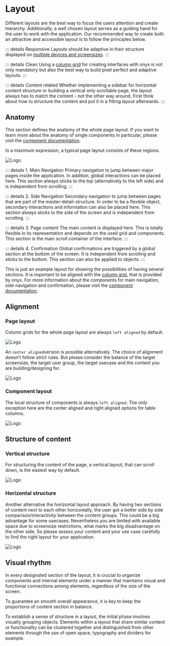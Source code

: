 # Layout

Different layouts are the best way to focus the users attention and create hierarchy. Additionally, a well chosen layout serves as a guiding hand for the user to work with the application. Our recommended way to create both an attractive and accessible layout is to follow the principles below.

::: details Responsive
Layouts should be adaptive in their structure displayed on [multiple devices and screensizes](/basics/breakpoints_grid).
:::

::: details Clean
Using a [column grid](/basics/breakpoints_grid) for creating interfaces with onyx is not only mandatory but also the best way to build pixel perfect and adaptive layouts.
:::

::: details Content related
Whether implementing a sidebar for horizontal content structure or building a vertical only scrollable page, the layout always has to match the content - not the other way around. First think about how to structure the content and put it in a fitting layout afterwards.
:::

## Anatomy

This section defines the anatomy of the whole page layout. If you want to learn more about the anatomy of single components in particular, please visit the [component documentation](/development/).

In a maximum expression, a typical page layout consists of these regions.

![Logo](/assets/anatomy.png)

::: details 1. Main Navigation
Primary navigation to jump between major pages inside the application. In addition, global interactions can be placed here. This section always sticks to the top (alternatively to the left side) and is independent from scrolling.
:::

::: details 2. Side Navigation
Secondary navigation to jump between pages that are part of the master-detail-structure. In order to be a flexible object, secondary interactions and information can also be placed here. This section always sticks to the side of the screen and is independent from scrolling.
:::

::: details 3. Page content
The main content is displayed here. This is totally flexible in its representation and depends on the used grid and components. This section is the main scroll container of the interface.
:::

::: details 4. Confirmation
Global confirmations are triggered by a global section at the bottom of the screen. It is independent from scrolling and sticks to the bottom. This section can also be applied to objects.
:::

This is just an example layout for showing the possibilities of having several sections. It is important to be aligned with the [column grid](/basics/breakpoints_grid), that is provided by onyx. For more information about the components for main navigation, side navigation and confirmation, please visit the [component documentation](/development/).

## Alignment

### Page layout

Column grids for the whole page layout are always `left aligned` by default.

![Logo](/assets/layout_alignment_left.png)

An `center aligned`version is possible alternatively. The choice of alignment doesn't follow strict rules. But please consider the balance of the target screensize, the target user group, the target usecase and the content you are building/designing for.

![Logo](/assets/layout_alignment_center.png)

### Component layout

The local structure of components is always `left aligned`. The only exception here are the center aligned and right aligned options for table columns.

![Logo](/assets/component_alignment.png)

## Structure of content

### Vertical structure

For structuring the content of the page, a vertical layout, that can scroll down, is the easiest way by default.

![Logo](/assets/vertical_content_structure.png)

### Horizontal structure

Another alternative the horizontal layout approach. By having two sections of content next to each other horizontally, the user got a better side by side comparison/interactivity between the content groups. This could be a big advantage for some usecases. Nevertheless you are limited with available space due to screensize restrictions, what marks the big disadvantage on the other side. So please assess your content and your use case carefully to find the right layout for your application.

![Logo](/assets/horizontal_content_structure.png)

## Visual rhythm

In every designated section of the layout, it is crucial to organize components and internal elements under a manner that maintains visual and functional connections among elements, regardless of the size of the screen.

To guarantee an smooth overall appearance, it is key to keep the proportions of content section in balance.

To establish a sense of structure in a layout, the initial phase involves visually grouping objects. Elements within a layout that share similar content or functionality can be clustered together and distinguished from other elements through the use of open space, typography and dividers for example.
